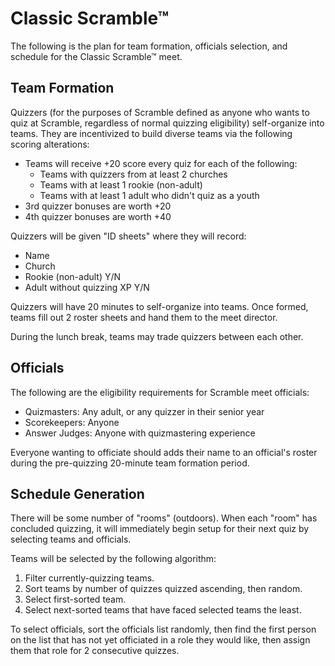 # Classic Scramble™

The following is the plan for team formation, officials selection, and schedule
for the Classic Scramble™ meet.

## Team Formation

Quizzers (for the purposes of Scramble defined as anyone who wants to quiz at
Scramble, regardless of normal quizzing eligibility) self-organize into teams.
They are incentivized to build diverse teams via the following scoring
alterations:

- Teams will receive +20 score every quiz for each of the following:
    - Teams with quizzers from at least 2 churches
    - Teams with at least 1 rookie (non-adult)
    - Teams with at least 1 adult who didn't quiz as a youth
- 3rd quizzer bonuses are worth +20
- 4th quizzer bonuses are worth +40

Quizzers will be given "ID sheets" where they will record:

- Name
- Church
- Rookie (non-adult) Y/N
- Adult without quizzing XP Y/N

Quizzers will have 20 minutes to self-organize into teams. Once formed, teams
fill out 2 roster sheets and hand them to the meet director.

During the lunch break, teams may trade quizzers between each other.

## Officials

The following are the eligibility requirements for Scramble meet officials:

- Quizmasters: Any adult, or any quizzer in their senior year
- Scorekeepers: Anyone
- Answer Judges: Anyone with quizmastering experience

Everyone wanting to officiate should adds their name to an official's roster
during the pre-quizzing 20-minute team formation period.

## Schedule Generation

There will be some number of "rooms" (outdoors). When each "room" has concluded
quizzing, it will immediately begin setup for their next quiz by selecting teams
and officials.

Teams will be selected by the following algorithm:

1. Filter currently-quizzing teams.
2. Sort teams by number of quizzes quizzed ascending, then random.
3. Select first-sorted team.
4. Select next-sorted teams that have faced selected teams the least.

To select officials, sort the officials list randomly, then find the first
person on the  list that has not yet officiated in a role they would like, then
assign them that role for 2 consecutive quizzes.
